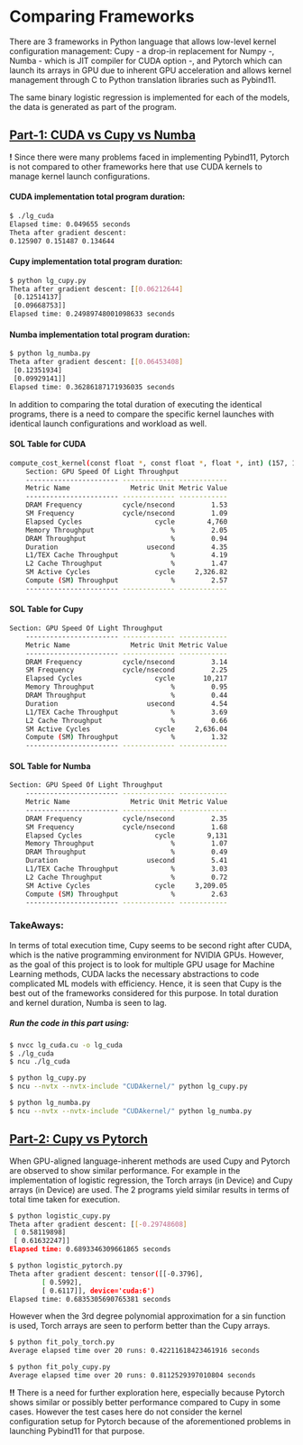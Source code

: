 # Comparing Frameworks

There are 3 frameworks in Python language that allows low-level kernel configuration management: Cupy - a drop-in replacement for Numpy -, Numba - which is JIT compiler for CUDA option -, and Pytorch which can launch its arrays in GPU due to inherent GPU acceleration and allows kernel management through C to Python translation libraries such as Pybind11.

The same binary logistic regression is implemented for each of the models, the data is generated as part of the program.

## [Part-1: CUDA vs Cupy vs Numba](./Part-1)
**!** Since there were many problems faced in implementing Pybind11, Pytorch is not compared to other frameworks here that use CUDA kernels to manage kernel launch configurations.

#### CUDA implementation total program duration:
```sh
$ ./lg_cuda
Elapsed time: 0.049655 seconds
Theta after gradient descent:
0.125907 0.151487 0.134644
```
#### Cupy implementation total program duration:
```sh
$ python lg_cupy.py
Theta after gradient descent: [[0.06212644]
 [0.12514137]
 [0.09668753]]
Elapsed time: 0.24989748001098633 seconds
```
#### Numba implementation total program duration:
```sh
$ python lg_numba.py
Theta after gradient descent: [[0.06453408]
 [0.12351934]
 [0.09929141]]
Elapsed time: 0.36286187171936035 seconds
```
In addition to comparing the total duration of executing the identical programs, there is a need to compare the specific kernel launches with identical launch configurations and workload as well. 

#### SOL Table for CUDA
```sh
compute_cost_kernel(const float *, const float *, float *, int) (157, 1, 1)x(64, 1, 1), Context 1, Stream 7, Device 6, CC 8.0
    Section: GPU Speed Of Light Throughput
    ----------------------- ------------- ------------
    Metric Name               Metric Unit Metric Value
    ----------------------- ------------- ------------
    DRAM Frequency          cycle/nsecond         1.53
    SM Frequency            cycle/nsecond         1.09
    Elapsed Cycles                  cycle        4,760
    Memory Throughput                   %         2.05
    DRAM Throughput                     %         0.94
    Duration                      usecond         4.35
    L1/TEX Cache Throughput             %         4.19
    L2 Cache Throughput                 %         1.47
    SM Active Cycles                cycle     2,326.82
    Compute (SM) Throughput             %         2.57
    ----------------------- ------------- ------------
```

#### SOL Table for Cupy
```sh
Section: GPU Speed Of Light Throughput
    ----------------------- ------------- ------------
    Metric Name               Metric Unit Metric Value
    ----------------------- ------------- ------------
    DRAM Frequency          cycle/nsecond         3.14
    SM Frequency            cycle/nsecond         2.25
    Elapsed Cycles                  cycle       10,217
    Memory Throughput                   %         0.95
    DRAM Throughput                     %         0.44
    Duration                      usecond         4.54
    L1/TEX Cache Throughput             %         3.69
    L2 Cache Throughput                 %         0.66
    SM Active Cycles                cycle     2,636.04
    Compute (SM) Throughput             %         1.32
    ----------------------- ------------- ------------
```
#### SOL Table for Numba
```sh
Section: GPU Speed Of Light Throughput
    ----------------------- ------------- ------------
    Metric Name               Metric Unit Metric Value
    ----------------------- ------------- ------------
    DRAM Frequency          cycle/nsecond         2.35
    SM Frequency            cycle/nsecond         1.68
    Elapsed Cycles                  cycle        9,131
    Memory Throughput                   %         1.07
    DRAM Throughput                     %         0.49
    Duration                      usecond         5.41
    L1/TEX Cache Throughput             %         3.03
    L2 Cache Throughput                 %         0.72
    SM Active Cycles                cycle     3,209.05
    Compute (SM) Throughput             %         2.63
    ----------------------- ------------- ------------
```

### TakeAways:
In terms of total execution time, Cupy seems to be second right after CUDA, which is the native programming environment for NVIDIA GPUs. However, as the goal of this project is to look for multiple GPU usage for Machine Learning methods, CUDA lacks the necessary abstractions to code complicated ML models with efficiency. Hence, it is seen that Cupy is the best out of the frameworks considered for this purpose. In total duration and kernel duration, Numba is seen to lag.  

##### Run the code in this part using:
```sh
$ nvcc lg_cuda.cu -o lg_cuda
$ ./lg_cuda
$ ncu ./lg_cuda

$ python lg_cupy.py
$ ncu --nvtx --nvtx-include "CUDAkernel/" python lg_cupy.py

$ python lg_numba.py
$ ncu --nvtx --nvtx-include "CUDAkernel/" python lg_numba.py
```

## [Part-2: Cupy vs Pytorch](./Part-2)
When GPU-aligned language-inherent methods are used Cupy and Pytorch are observed to show similar performance. For example in the implementation of logistic regression, the Torch  arrays (in Device) and Cupy arrays (in Device) are used. The 2 programs yield similar results in terms of total time taken for execution.

```sh
$ python logistic_cupy.py
Theta after gradient descent: [[-0.29748608]
 [ 0.58119898]
 [ 0.61632247]]
Elapsed time: 0.6893346309661865 seconds

$ python logistic_pytorch.py
Theta after gradient descent: tensor([[-0.3796],
        [ 0.5992],
        [ 0.6117]], device='cuda:6')
Elapsed time: 0.6835305690765381 seconds
```
However when the 3rd degree polynomial approximation for a sin function is used, Torch arrays are seen to perform better than the Cupy arrays.

```sh
$ python fit_poly_torch.py
Average elapsed time over 20 runs: 0.42211618423461916 seconds

$ python fit_poly_cupy.py
Average elapsed time over 20 runs: 0.8112529397010804 seconds
```
**!!** There is a need for further exploration here, especially because Pytorch shows similar or possibly better performance compared to Cupy in some cases. However the test cases here do not consider the kernel configuration setup for Pytorch because of the aforementioned problems in launching Pybind11 for that purpose. 
